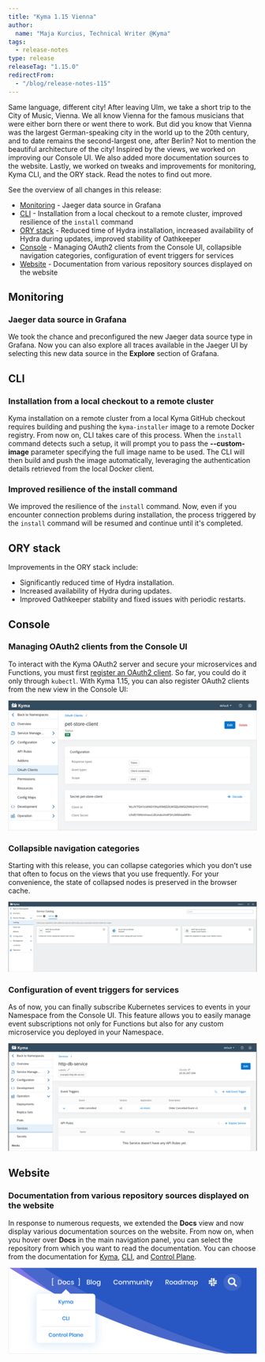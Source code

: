 ```yaml
---
title: "Kyma 1.15 Vienna"
author:
  name: "Maja Kurcius, Technical Writer @Kyma"
tags:
  - release-notes
type: release
releaseTag: "1.15.0"
redirectFrom:
  - "/blog/release-notes-115"
---
```


Same language, different city! 
After leaving Ulm, we take a short trip to the City of Music, Vienna. 
We all know Vienna for the famous musicians that were either born there or went there to work. 
But did you know that Vienna was the largest German-speaking city in the world up to the 20th century, and to date remains the second-largest one, after Berlin? 
Not to mention the beautiful architecture of the city! 
Inspired by the views, we worked on improving our Console UI. 
We also added more documentation sources to the website. 
Lastly, we worked on tweaks and improvements for monitoring, Kyma CLI, and the ORY stack. 
Read the notes to find out more.

<!-- overview -->

See the overview of all changes in this release:

- [Monitoring](#monitoring) - Jaeger data source in Grafana
- [CLI](#cli) - Installation from a local checkout to a remote cluster, improved resilience of the `install` command
- [ORY stack](#ory-stack) - Reduced time of Hydra installation, increased availability of Hydra during updates, improved stability of Oathkeeper
- [Console](#console) - Managing OAuth2 clients from the Console UI, collapsible navigation categories, configuration of event triggers for services
- [Website](#website) - Documentation from various repository sources displayed on the website

## Monitoring

### Jaeger data source in Grafana

We took the chance and preconfigured the new Jaeger data source type in Grafana. Now you can also explore all traces available in the Jaeger UI by selecting this new data source in the **Explore** section of Grafana.

## CLI

### Installation from a local checkout to a remote cluster

Kyma installation on a remote cluster from a local Kyma GitHub checkout requires building and pushing the `kyma-installer` image to a remote Docker registry. From now on, CLI takes care of this process. When the `install` command detects such a setup, it will prompt you to pass the **--custom-image** parameter specifying the full image name to be used. The CLI will then build and push the image automatically, leveraging the authentication details retrieved from the local Docker client. 

###  Improved resilience of the install command

We improved the resilience of the `install` command. Now, even if you encounter connection problems during installation, the process triggered by the `install` command will be resumed and continue until it's completed. 

## ORY stack

Improvements in the ORY stack include:

* Significantly reduced time of Hydra installation.
* Increased availability of Hydra during updates.
* Improved Oathkeeper stability and fixed issues with periodic restarts.

## Console

### Managing OAuth2 clients from the Console UI

To interact with the Kyma OAuth2 server and secure your microservices and Functions, you must first [register an OAuth2 client](https://kyma-project.io/docs/1.15/components/security/#details-o-auth2-and-open-id-connect-server-register-an-o-auth2-client). 
So far, you could do it only through `kubectl`. 
With Kyma 1.15, you can also register OAuth2 clients from the new view in the Console UI: 

![OAuth2 clients in the Console UI](./OAuth2-clients-console.png)

### Collapsible navigation categories

Starting with this release, you can collapse categories which you don't use that often to focus on the views that you use frequently. 
For your convenience, the state of collapsed nodes is preserved in the browser cache.  

![Collapsible navigation categories](./collapsible-navigation.png)

### Configuration of event triggers for services

As of now, you can finally subscribe Kubernetes services to events in your Namespace from the Console UI. 
This feature allows you to easily manage event subscriptions not only for Functions but also for any custom microservice you deployed in your Namespace.  

![Event triggers for services](./event-triggers-for-services.png)

## Website

### Documentation from various repository sources displayed on the website

In response to numerous requests, we extended the **Docs** view and now display various documentation sources on the website.
From now on, when you hover over **Docs** in the main navigation panel, you can select the repository from which you want to read the documentation.
You can choose from the documentation for [Kyma](https://kyma-project.io/docs/), [CLI](https://kyma-project.io/docs/cli/), and [Control Plane](https://kyma-project.io/docs/control-plane/).
<!-- I BELIEVE THIS PART IS OF NO INTEREST TO THE CLIENTS/USERS AND SHOULD NOT BE INCLUDED IN THE NOTES; THIS WILL BE REMOVED
It is possible to add documentation from any other repository within the `kyma-project` and `kyma-incubator` GitHub organizations, as long as these documents meet certain requirements and you perform some additional configuration steps.
To learn the details, see the [instruction on adding a new repository documentation](https://kyma-project.io/community/guidelines/content#add-new-documentation-to-the-website-add-new-documentation-to-the-website-add-a-new-repository-documentation). 
-->

![Documentation from various repositories](./docs-different-repos.png)
 